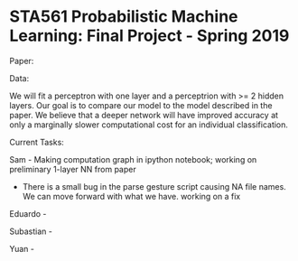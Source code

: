 # STA561 Probabilistic Machine Learning: Final Project - Spring 2019


Paper:

Data:

We will fit a perceptron with one layer and a perceptrion with >= 2 hidden layers. Our goal is to compare our model to the model described in the paper. We believe that a deeper network will have improved accuracy at only a marginally slower computational cost for an individual classification.


Current Tasks:

Sam - Making computation graph in ipython notebook; working on preliminary 1-layer NN from paper
 - There is a small bug in the parse gesture script causing NA file names. We can move forward with what we have. working on a fix


Eduardo - 


Subastian - 


Yuan - 
